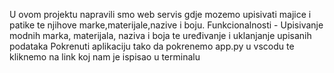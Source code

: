U ovom projektu napravili smo web servis gdje mozemo upisivati majice i patike te njihove marke,materijale,nazive i boju.
Funkcionalnosti - Upisivanje modnih marka, materijala, naziva i boja te uređivanje i uklanjanje upisanih podataka
Pokrenuti aplikaciju tako da pokrenemo app.py u vscodu te kliknemo na link koj nam je ispisao u terminalu
